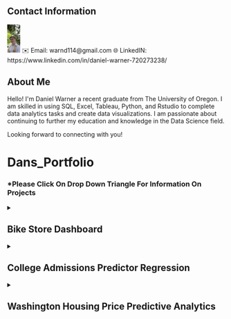 ## Contact Information

<img src="grad pic 2.jpg" alt="Daniel Warner" width="30">
✉️ Email: warnd114@gmail.com
🌐 LinkedIN: https://www.linkedin.com/in/daniel-warner-720273238/


## About Me

Hello! I'm Daniel Warner a recent graduate from The University of Oregon. I am skilled in using SQL, Excel, Tableau, Python, and Rstudio to complete data analytics tasks and create data visualizations. I am passionate about continuing to further my education and knowledge in the Data Science field.

Looking forward to connecting with you!


# Dans_Portfolio
### *Please Click On Drop Down Triangle For Information On Projects
<details>
<summary><h2> Bike Store Dashboard</h2></summary>

Welcome to my Bike Store Project. This project involved creating tables in Microsoft SQL, cleaning, merging, and grouping the data. Connecting SQL to Excel to create pivot tables and an Excel dashboard.
Then finally connecting it to Tableau Public to create another more interactive dashboard. The dataset includes information about Bike store locations, Bike types, Customer names, Sales rep names, order dates, revenue, and more.

The goal was to create an easily digestible dashboard where stakeholders could get quick information about profitable stores, customers, years, bike models, and more at a glance. This is aimed to assist business operations and potentially improving sales strategies.

[Bike Store Dashboard Commit Files](https://github.com/DanWarner00/dans_portfolio)

Files In the Repository Under the "BikeStoreCommit" Include:
* BikeStores Sample Database (Creating and loading data)
* BikeStoreQuery1 (Writing code to merge and group data)
* BikeStoreDashboard.xlsx (Excel file containing pivot tables and Excel dashboard)
* BikeStoreDashboardTableau (png of Tableau Dashboard) [Tableau Dashboard Link](https://public.tableau.com/app/profile/daniel.warner8834/viz/BikeStoreDashboard_16863504991130/Dashboard1)
  <img src="BikeStoreDashboardTableau.png" alt="Tableau Dashboard" style="width:420px;">

 </details>
<details>
 <summary><h2> College Admissions Predictor Regression</h2></summary>


Welcome to my College Admissions Project. In this project, I had a sample dataset with hundreds of students' chances of admission based on their GRE scores, CGPAs, information on if they had done research projects, what rating the college they are applying for is (1-5), and more data involving their academic success. I also have a hypothetical dataset with the information above minus the chance of admission for 5 prospective students.

The goal of the code was to run multiple different regressions to try to find out the most accurate model to incorporate to get a prediction for the "CollegeScores" dataset that had the 5 prospective students. The models included linear regression, decision tree regression, and random forest regression.

Files In the Repository Under the "CollegeAdmissionCommit" Include:
* Admission_Predict_Ver1.1 (Sample dataset with 500 students' scores and admission %)
* CollegeScores (Information on the prospective students)
* GraduateAdmissionCode (python code used on studio visual code to test, train, and create models to predict the students' chance at admission) [Link to Code](https://github.com/DanWarner00/dans_portfolio/blob/master/GraduateAdmissionCode.py)
* StudentPredictions (Screen clipping of output for the chance of admission)

The linear regression model ended with the lowest MSE, and using that model I was able to get a prediction of the students' chance of admission to their respective schools (81.3, 69.2...)
<img src="StudentPredictions.png" alt="Student Prediction Percentage" style="width:420px;">

</details>

<details>
<summary><h2> Washington Housing Price Predictive Analytics</h2></summary>


Welcome to my Housing Price Prediction Project. This project was completed during my time at the University of Oregon in my Predictive Modeling class. This dataset was found through Kaggle and contained 4600 rows of data including information about Washington houses'; prices, city, sq. footage, bedrooms, bathrooms, if they were waterfront properties, had a view, had been remodeled, and much more.

The goal of the project is to create an accurate price for new listings based on previous listings in the state of Washington. The dataset required a lot of cleaning and manipulation that was done through Rstudio to be useful for our problem and regression models. By using multiple different regression techniques I determined the best-fit model regression model to run to come up with the highest accuracy through partitioning the data and training it on the "HousingPricesRawData" dataset. After determining significant variables for predicting the price 
and exploring three models and performing cross-validations on those models, the Linear Regression model was our best fit for this task. The Linear Regression model ended with a MAPE of 19.7.

For a doc of my complete summary [Click Here](https://github.com/DanWarner00/dans_portfolio/blob/master/HousingPredictionProject455.docx)

For Complete Rstudio Code [Click Here](https://github.com/DanWarner00/dans_portfolio/blob/master/HousingPricesCompleteCode.R)

Files In the Repository Under the "HousingPricesCommit" Include:
* HousingPricesRawData.csv (The uncleaned raw data used in R studio)
* HousingPricesCompleteCode.R (Rstudio code used to clean/manipulate and create the regression models)
* HousingPredictionProject455.docx (Full report including plot outputs, explanation of code, Introduction to the problem, error measures, data cleaning and manipulating explanation, and conclusion/summary)
</details>
  


